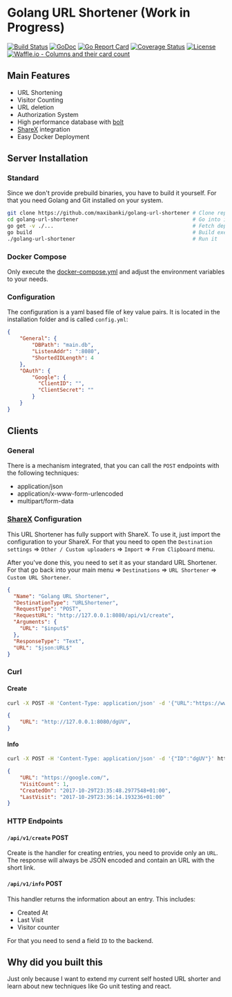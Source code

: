 # Golang URL Shortener (Work in Progress)

[![Build Status](https://travis-ci.org/maxibanki/golang-url-shortener.svg?branch=master)](https://travis-ci.org/maxibanki/golang-url-shortener)
[![GoDoc](https://godoc.org/github.com/maxibanki/golang-url-shortener?status.svg)](https://godoc.org/github.com/maxibanki/golang-url-shortener)
[![Go Report Card](https://goreportcard.com/badge/github.com/maxibanki/golang-url-shortener)](https://goreportcard.com/report/github.com/maxibanki/golang-url-shortener)
[![Coverage Status](https://coveralls.io/repos/github/maxibanki/golang-url-shortener/badge.svg?branch=master)](https://coveralls.io/github/maxibanki/golang-url-shortener?branch=master)
[![License](https://img.shields.io/badge/License-MIT-blue.svg)](http://opensource.org/licenses/MIT)
[![Waffle.io - Columns and their card count](https://badge.waffle.io/maxibanki/golang-url-shortener.png?columns=all)](https://waffle.io/maxibanki/golang-url-shortener?utm_source=badge)

## Main Features

- URL Shortening
- Visitor Counting
- URL deletion
- Authorization System
- High performance database with [bolt](https://github.com/boltdb/bolt)
- [ShareX](https://github.com/ShareX/ShareX) integration
- Easy Docker Deployment

## Server Installation

### Standard

Since we don't provide prebuild binaries, you have to build it yourself. For that you need Golang and Git installed on your system.

```bash
git clone https://github.com/maxibanki/golang-url-shortener # Clone repository
cd golang-url-shortener                                     # Go into it
go get -v ./...                                             # Fetch dependencies
go build                                                    # Build executable
./golang-url-shortener                                      # Run it
```

### Docker Compose

Only execute the [docker-compose.yml](docker-compose.yml) and adjust the environment variables to your needs.

### Configuration

The configuration is a yaml based file of key value pairs. It is located in the installation folder and is called `config.yml`:

```json
{
    "General": {
        "DBPath": "main.db",
        "ListenAddr": ":8080",
        "ShortedIDLength": 4
    },
    "OAuth": {
        "Google": {
          "ClientID": "",
          "ClientSecret": ""
        }
    }
}
```

## Clients

### General

There is a mechanism integrated, that you can call the `POST` endpoints with the following techniques:

- application/json
- application/x-www-form-urlencoded
- multipart/form-data

### [ShareX](https://github.com/ShareX/ShareX) Configuration

This URL Shortener has fully support with ShareX. To use it, just import the configuration to your ShareX. For that you need to open the `Destination settings` => `Other / Custom uploaders` => `Import` => `From Clipboard` menu.

After you've done this, you need to set it as your standard URL Shortener. For that go back into your main menu => `Destinations` => `URL Shortener` => `Custom URL Shortener`.

```json
{
  "Name": "Golang URL Shortener",
  "DestinationType": "URLShortener",
  "RequestType": "POST",
  "RequestURL": "http://127.0.0.1:8080/api/v1/create",
  "Arguments": {
    "URL": "$input$"
  },
  "ResponseType": "Text",
  "URL": "$json:URL$"
}
```

### Curl

#### Create

```bash
curl -X POST -H 'Content-Type: application/json' -d '{"URL":"https://www.google.de/"}' http://127.0.0.1:8080/api/v1/create
```

```json
{
    "URL": "http://127.0.0.1:8080/dgUV",
}
```

#### Info

```bash
curl -X POST -H 'Content-Type: application/json' -d '{"ID":"dgUV"}' http://127.0.0.1:8080/api/v1/info
```

```json
{
    "URL": "https://google.com/",
    "VisitCount": 1,
    "CreatedOn": "2017-10-29T23:35:48.2977548+01:00",
    "LastVisit": "2017-10-29T23:36:14.193236+01:00"
}
```

### HTTP Endpoints

#### `/api/v1/create` POST

Create is the handler for creating entries, you need to provide only an `URL`. The response will always be JSON encoded and contain an URL with the short link.

#### `/api/v1/info` POST

This handler returns the information about an entry. This includes:

- Created At
- Last Visit
- Visitor counter

For that you need to send a field `ID` to the backend.

## Why did you built this

Just only because I want to extend my current self hosted URL shorter and learn about new techniques like Go unit testing and react.